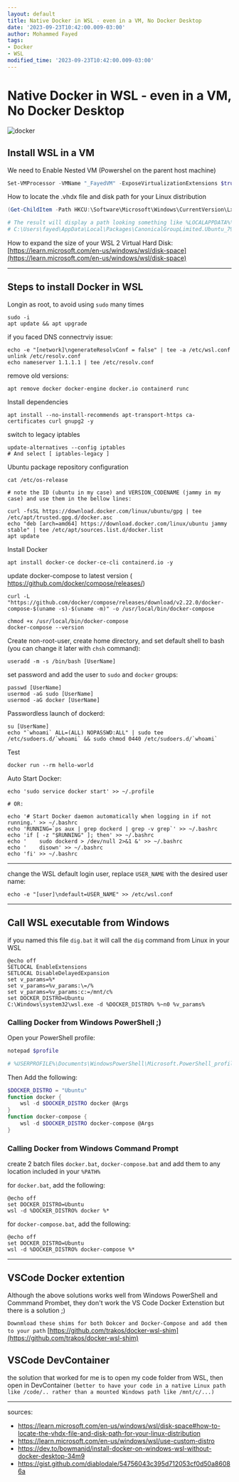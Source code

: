 ```yaml
---
layout: default
title: Native Docker in WSL - even in a VM, No Docker Desktop
date: '2023-09-23T10:42:00.009-03:00'
author: Mohammed Fayed
tags:
- Docker
- WSL
modified_time: '2023-09-23T10:42:00.009-03:00'
---
```


# Native Docker in WSL - even in a VM, No Docker Desktop


![docker](../assets/img/20230923/wsl-docker.png)


## Install WSL in a VM 

We need to Enable Nested VM (Powershel on the parent host machine)

```powershell
Set-VMProcessor -VMName "_FayedVM" -ExposeVirtualizationExtensions $true
```


How to locate the .vhdx file and disk path for your Linux distribution

```powershell
(Get-ChildItem -Path HKCU:\Software\Microsoft\Windows\CurrentVersion\Lxss | Where-Object { $_.GetValue("DistributionName") -eq '<DistributionName>' }).GetValue("BasePath") + "\ext4.vhdx"

# The result will display a path looking something like %LOCALAPPDATA%\Packages\<PackageFamilyName>\LocalState\<disk>.vhdx. For example:
# C:\Users\fayed\AppData\Local\Packages\CanonicalGroupLimited.Ubuntu_79rhkp1fndgsc\LocalState\ext4.vhdx
```

How to expand the size of your WSL 2 Virtual Hard Disk: [https://learn.microsoft.com/en-us/windows/wsl/disk-space](https://learn.microsoft.com/en-us/windows/wsl/disk-space)

---

## Steps to install Docker in WSL

Longin as root, to avoid using `sudo` many times

```shell
sudo -i
apt update && apt upgrade
```

if you faced DNS connectrviy issue:

```shell
echo -e "[network]\ngenerateResolvConf = false" | tee -a /etc/wsl.conf
unlink /etc/resolv.conf
echo nameserver 1.1.1.1 | tee /etc/resolv.conf
```

remove old versions:

```shell
apt remove docker docker-engine docker.io containerd runc
```

Install dependencies

```shell
apt install --no-install-recommends apt-transport-https ca-certificates curl gnupg2 -y
```
	

switch to legacy iptables

```shell
update-alternatives --config iptables
# And select [ iptables-legacy ]
```
		
Ubuntu package repository configuration

```shell
cat /etc/os-release

# note the ID (ubuntu in my case) and VERSION_CODENAME (jammy in my case) and use them in the bellow lines:

curl -fsSL https://download.docker.com/linux/ubuntu/gpg | tee /etc/apt/trusted.gpg.d/docker.asc
echo "deb [arch=amd64] https://download.docker.com/linux/ubuntu jammy stable" | tee /etc/apt/sources.list.d/docker.list
apt update
```

Install Docker

```shell
apt install docker-ce docker-ce-cli containerd.io -y
```

update docker-compose to latest version ( https://github.com/docker/compose/releases/)

```shell
curl -L "https://github.com/docker/compose/releases/download/v2.22.0/docker-compose-$(uname -s)-$(uname -m)" -o /usr/local/bin/docker-compose

chmod +x /usr/local/bin/docker-compose
docker-compose --version
```	

Create non-root-user, create home directory, and set default shell to bash (you can change it later with `chsh` command):

```shell
useradd -m -s /bin/bash [UserName]
```

set password and add the user to `sudo` and `docker` groups:

```shell
passwd [UserName]
usermod -aG sudo [UserName]
usermod -aG docker [UserName]
```
	
Passwordless launch of dockerd:

```shell
su [UserName]
echo "`whoami` ALL=(ALL) NOPASSWD:ALL" | sudo tee /etc/sudoers.d/`whoami` && sudo chmod 0440 /etc/sudoers.d/`whoami`
```


Test
```shell
docker run --rm hello-world
```

Auto Start Docker:

```shell
echo 'sudo service docker start' >> ~/.profile
	
# OR:

echo '# Start Docker daemon automatically when logging in if not running.' >> ~/.bashrc
echo 'RUNNING=`ps aux | grep dockerd | grep -v grep`' >> ~/.bashrc
echo 'if [ -z "$RUNNING" ]; then' >> ~/.bashrc
echo '    sudo dockerd > /dev/null 2>&1 &' >> ~/.bashrc
echo '    disown' >> ~/.bashrc
echo 'fi' >> ~/.bashrc
```

---

change the WSL default login user, replace `USER_NAME` with the desired user name:

```shell
echo -e "[user]\ndefault=USER_NAME" >> /etc/wsl.conf
```

---

## Call WSL executable from Windows

if you named this file `dig.bat` it will call the `dig` command from Linux in your WSL

```shell
@echo off
SETLOCAL EnableExtensions
SETLOCAL DisableDelayedExpansion
set v_params=%*
set v_params=%v_params:\=/%
set v_params=%v_params:c:=/mnt/c%
set DOCKER_DISTRO=Ubuntu
C:\Windows\system32\wsl.exe -d %DOCKER_DISTRO% %~n0 %v_params%
```


### Calling Docker from Windows PowerShell ;)

Open your PowerShell profile:
```powershell
notepad $profile

# %USERPROFILE%\Documents\WindowsPowerShell\Microsoft.PowerShell_profile.ps1
```

Then Add the following:

```powershell
$DOCKER_DISTRO = "Ubuntu"
function docker {
    wsl -d $DOCKER_DISTRO docker @Args
}
function docker-compose {
    wsl -d $DOCKER_DISTRO docker-compose @Args
}
```

### Calling Docker from Windows Command Prompt

create 2 batch files `docker.bat`, `docker-compose.bat` and add them to any location included in your `%PATH%`

for `docker.bat`, add the following:

```shell
@echo off
set DOCKER_DISTRO=Ubuntu
wsl -d %DOCKER_DISTRO% docker %*
```

for `docker-compose.bat`, add the following:
```shell
@echo off
set DOCKER_DISTRO=Ubuntu
wsl -d %DOCKER_DISTRO% docker-compose %*
```
	
---

## VSCode Docker extention

Although the above solutions works well from Windows PowerShell and Commmand Prombet, they don't work the VS Code Docker Extenstion but there is a solution ;)

`Downmload these shims for both Dokcer and Docker-Compose and add them to your path` [https://github.com/trakos/docker-wsl-shim](https://github.com/trakos/docker-wsl-shim)

## VSCode DevContainer

the solution that worked for me is to open my code folder from WSL, then open in DevContainer `(better to have your code in a native Linux path like /code/.. rather than a mounted Windows path like /mnt/c/...)`


---
sources:

- https://learn.microsoft.com/en-us/windows/wsl/disk-space#how-to-locate-the-vhdx-file-and-disk-path-for-your-linux-distribution
- https://learn.microsoft.com/en-us/windows/wsl/use-custom-distro
- https://dev.to/bowmanjd/install-docker-on-windows-wsl-without-docker-desktop-34m9
- https://gist.github.com/diablodale/54756043c395d712053cf0d50a86086a


